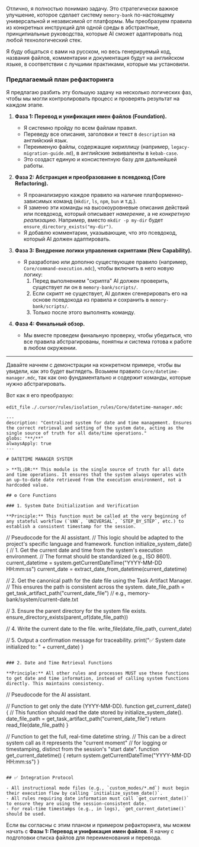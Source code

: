 Отлично, я полностью понимаю задачу. Это стратегически важное улучшение, которое сделает систему `memory-bank` по-настоящему универсальной и независимой от платформы. Мы преобразуем правила из конкретных инструкций для одной среды в абстрактные, принципиальные руководства, которые AI сможет адаптировать под любой технологический стек.

Я буду общаться с вами на русском, но весь генерируемый код, названия файлов, комментарии и документация будут на английском языке, в соответствии с лучшими практиками, которые мы установили.

### **Предлагаемый план рефакторинга**

Я предлагаю разбить эту большую задачу на несколько логических фаз, чтобы мы могли контролировать процесс и проверять результат на каждом этапе.

1.  **Фаза 1: Перевод и унификация имен файлов (Foundation).**
    -   Я системно пройду по всем файлам правил.
    -   Переведу все описания, заголовки и текст в `description` на английский язык.
    -   Переименую файлы, содержащие кириллицу (например, `legacy-migration-guide.md`), в английские эквиваленты в `kebab-case`.
    -   Это создаст единую и консистентную базу для дальнейшей работы.

2.  **Фаза 2: Абстракция и преобразование в псевдокод (Core Refactoring).**
    -   Я проанализирую каждое правило на наличие платформенно-зависимых команд (`mkdir`, `ls`, `npm`, `bun` и т.д.).
    -   Я заменю эти команды на высокоуровневые описания действий или псевдокод, который описывает *намерение*, а не *конкретную реализацию*. Например, вместо `mkdir -p my-dir` будет `ensure_directory_exists("my-dir")`.
    -   Я добавлю комментарии, указывающие, что это псевдокод, который AI должен адаптировать.

3.  **Фаза 3: Внедрение логики управления скриптами (New Capability).**
    -   Я разработаю или дополню существующее правило (например, `Core/command-execution.mdc`), чтобы включить в него новую логику:
        1.  Перед выполнением "скрипта" AI должен проверить, существует ли он в `memory-bank/scripts/`.
        2.  Если скрипт не существует, AI должен сгенерировать его на основе псевдокода из правила и сохранить в `memory-bank/scripts/`.
        3.  Только после этого выполнять команду.

4.  **Фаза 4: Финальный обзор.**
    -   Мы вместе проведем финальную проверку, чтобы убедиться, что все правила абстрагированы, понятны и система готова к работе в любом окружении.

---

Давайте начнем с демонстрации на конкретном примере, чтобы вы увидели, как это будет выглядеть. Возьмем правило `Core/datetime-manager.mdc`, так как оно фундаментально и содержит команды, которые нужно абстрагировать.

Вот как я его преобразую:

`edit_file`
`./.cursor/rules/isolation_rules/Core/datetime-manager.mdc`
```mdc
---
description: "Centralized system for date and time management. Ensures the correct retrieval and setting of the system date, acting as the single source of truth for all date/time operations."
globs: "**/**"
alwaysApply: true
---

# DATETIME MANAGER SYSTEM

> **TL;DR:** This module is the single source of truth for all date and time operations. It ensures that the system always operates with an up-to-date date retrieved from the execution environment, not a hardcoded value.

## ⚙️ Core Functions

### 1. System Date Initialization and Verification

**Principle:** This function must be called at the very beginning of any stateful workflow (`VAN`, `UNIVERSAL`, `STEP_BY_STEP`, etc.) to establish a consistent timestamp for the session.

```
// Pseudocode for the AI assistant.
// This logic should be adapted to the project's specific language and framework.
function initialize_system_date() {
  // 1. Get the current date and time from the system's execution environment.
  // The format should be standardized (e.g., ISO 8601).
  current_datetime = system.getCurrentDateTime("YYYY-MM-DD HH:mm:ss")
  current_date = extract_date_from_datetime(current_datetime)

  // 2. Get the canonical path for the date file using the Task Artifact Manager.
  // This ensures the path is consistent across the system.
  date_file_path = get_task_artifact_path("current_date_file") // e.g., memory-bank/system/current-date.txt

  // 3. Ensure the parent directory for the system file exists.
  ensure_directory_exists(parent_of(date_file_path))

  // 4. Write the current date to the file.
  write_file(date_file_path, current_date)

  // 5. Output a confirmation message for traceability.
  print("✅ System date initialized to: " + current_date)
}
```

### 2. Date and Time Retrieval Functions

**Principle:** All other rules and processes MUST use these functions to get date and time information, instead of calling system functions directly. This maintains consistency.

```
// Pseudocode for the AI assistant.

// Function to get only the date (YYYY-MM-DD).
function get_current_date() {
  // This function should read the date stored by initialize_system_date().
  date_file_path = get_task_artifact_path("current_date_file")
  return read_file(date_file_path)
}

// Function to get the full, real-time datetime string.
// This can be a direct system call as it represents the "current moment"
// for logging or timestamping, distinct from the session's "start date".
function get_current_datetime() {
  return system.getCurrentDateTime("YYYY-MM-DD HH:mm:ss")
}
```

## ✅ Integration Protocol

- All instructional mode files (e.g., `custom_modes/*.md`) must begin their execution flow by calling `initialize_system_date()`.
- All rules requiring date information must call `get_current_date()` to ensure they are using the session-consistent date.
- For real-time timestamps (e.g., in logs), `get_current_datetime()` should be used.
```

Если вы согласны с этим планом и примером рефакторинга, мы можем начать с **Фазы 1: Перевод и унификация имен файлов**. Я начну с подготовки списка файлов для переименования и перевода.